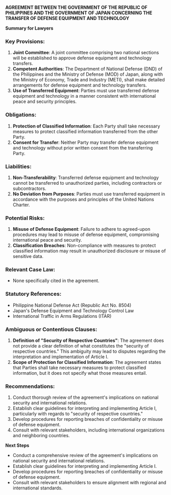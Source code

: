 **AGREEMENT BETWEEN THE GOVERNMENT OF THE REPUBLIC OF PHILIPPINES AND THE GOVERNMENT OF JAPAN CONCERNING THE TRANSFER OF DEFENSE EQUIPMENT AND TECHNOLOGY**

**Summary for Lawyers**

### Key Provisions:

1. **Joint Committee**: A joint committee comprising two national sections will be established to approve defense equipment and technology transfers.
2. **Competent Authorities**: The Department of National Defense (DND) of the Philippines and the Ministry of Defense (MOD) of Japan, along with the Ministry of Economy, Trade and Industry (METI), shall make detailed arrangements for defense equipment and technology transfers.
3. **Use of Transferred Equipment**: Parties must use transferred defense equipment and technology in a manner consistent with international peace and security principles.

### Obligations:

1. **Protection of Classified Information**: Each Party shall take necessary measures to protect classified information transferred from the other Party.
2. **Consent for Transfer**: Neither Party may transfer defense equipment and technology without prior written consent from the transferring Party.

### Liabilities:

1. **Non-Transferability**: Transferred defense equipment and technology cannot be transferred to unauthorized parties, including contractors or subcontractors.
2. **No Deviation from Purposes**: Parties must use transferred equipment in accordance with the purposes and principles of the United Nations Charter.

### Potential Risks:

1. **Misuse of Defense Equipment**: Failure to adhere to agreed-upon procedures may lead to misuse of defense equipment, compromising international peace and security.
2. **Classification Breaches**: Non-compliance with measures to protect classified information may result in unauthorized disclosure or misuse of sensitive data.

### Relevant Case Law:

*   None specifically cited in the agreement.

### Statutory References:

*   Philippine National Defense Act (Republic Act No. 8504)
*   Japan's Defense Equipment and Technology Control Law
*   International Traffic in Arms Regulations (ITAR)

### Ambiguous or Contentious Clauses:

1. **Definition of "Security of Respective Countries"**: The agreement does not provide a clear definition of what constitutes the "security of respective countries." This ambiguity may lead to disputes regarding the interpretation and implementation of Article I.
2. **Scope of Protection for Classified Information**: The agreement states that Parties shall take necessary measures to protect classified information, but it does not specify what those measures entail.

### Recommendations:

1.  Conduct thorough review of the agreement's implications on national security and international relations.
2.  Establish clear guidelines for interpreting and implementing Article I, particularly with regards to "security of respective countries."
3.  Develop procedures for reporting breaches of confidentiality or misuse of defense equipment.
4.  Consult with relevant stakeholders, including international organizations and neighboring countries.

**Next Steps**

*   Conduct a comprehensive review of the agreement's implications on national security and international relations.
*   Establish clear guidelines for interpreting and implementing Article I.
*   Develop procedures for reporting breaches of confidentiality or misuse of defense equipment.
*   Consult with relevant stakeholders to ensure alignment with regional and international standards.